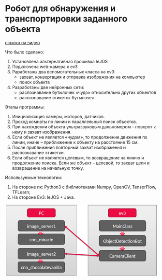 # Робот для обнаружения и транспортировки заданного объекта
[ссылка на видео](https://youtu.be/hAr5yhyaINA)

Что было сделано:
1. Установлена альтернативная прошивка leJOS
2. Подключена web-камера к ev3
3. Раработаны два вспомогательных класса на ev3:
    - захват, конвертация и отправка изображения на компьютер
    - поиск объекта
4. Разработаны две нейронных сети:
    - распознавание бутылочек «чудо» относительно других объектов
    - распознавание этикеток бутылочек

Этапы программы:
1. Инициализация камеры, моторов, датчиков.
2. Проход комнаты по линии и параллельный поиск объектов.
3. При нахождении объекта ультразвуковым дальномером – поворот к нему и захват изображения.
4. Если объект не является «чудом», то продолжение движения по линии, иначе – приближение к объекту на расстояние 15 см.
5. После приближения повторный захват изображения и распознавание этикетки.
6. Если объект не является целевым, то возвращение на линию и продолжение поиска. Если же объект – целевой, то захват цели и возвращение на начальную точку.

Используемые технологии:
1. На стороне пк: Python3 с библиотеками Numpy, OpenCV, TensorFlow, TFLearn;
2. На стороне Ev3: leJOS + Java.

![структура](Структура.PNG "Структура взаимодействия модулей")
